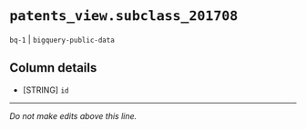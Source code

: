 # `patents_view.subclass_201708`
`bq-1` | `bigquery-public-data`

## Column details
* [STRING]    `id`

-------------------------------------------------------------------------------
*Do not make edits above this line.*
